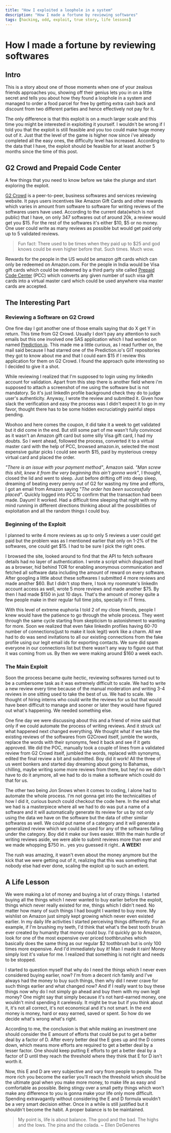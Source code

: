 ```yaml
---
title: "How I exploited a loophole in a system"
description: "How I made a fortune by reviewing softwares"
tags: [hacking, odd, exploit, true story, life lessons]
---
```


# How I made a fortune by reviewing softwares

## Intro

This is a story about one of those moments when one of your zealous friends approaches you, showing off their genius lets you in on a little secret and tells you about how they found a loophole in a system and managed to order a food parcel for free by getting extra cash back and discount from two different parties and hence effectively not pay for it.

The only difference is that this exploit is on a much larger scale and this time you might be interested in exploiting it yourself. I wouldn't be wrong if I told you that the exploit is still feasible and you too could make huge money out of it. Just that the level of the game is higher now since i've already completed all the easy ones, the difficulty level has increased. According to the data that I have, the exploit should be feasible for at least another 5 months since the time of this post.

## G2 Crowd and Prepaid Code Center
A few things that you need to know before we take the plunge and start exploring the exploit.

[G2 Crowd](https://www.g2crowd.com/) is a peer-to-peer, business softwares and services reviewing website.  It pays users incentives like Amazon Gift Cards and other rewards which varies in amount from software to software for writing reviews of the softwares users have used. According to the current data(which is not public) that I have, on only 347 softwares out of around 20k, a review would get you $15. For the rest of the softwares it's either $10, $5 or no money.  One user could write as many reviews as possible but would get paid only up to 5 validated reviews.

> Fun fact: There used to be times when they paid up to $25 and god knows could be even higher before that. Such times. Much wow.

Rewards for the people in the US would be amazon gift cards which can only be redeemed on Amazon.com. For the people in India would be Visa gift cards which could be redeemed by a third party site called [Prepaid Code Center](https://prepaidcodecenter.com/) (PCC) which converts any given number of such visa gift cards into a virtual master card which could be used anywhere visa master cards are accepted.

## The Interesting Part

### Reviewing a Software on G2 Crowd

One fine day I got another one of those emails saying that do X get Y in return. This time from G2 Crowd. Usually I don't pay any attention to such emails but this one involved one SAS application which I had worked on named [Prediction.io](http://predictionio.incubator.apache.org/index.html).  This made me a little curious, as I read further on, the mail said because I had starred one of the Prediction.io's GIT repositories they got to know about me and that I could earn $15 if I review this application for them on G2 Crowd. I found the approach quite interesting so I decided to give it a shot.

While reviewing I realized that I'm supposed to login using my linkedIn account for validation. Apart from this step there is another field where i'm supposed to attach a screenshot of me using the software but is not mandatory. So it's just linkedIn profile background check they do to judge user's authenticity. Anyway, I wrote the review and submitted it. Given how slack the verification and easy the process was I didn't expect it to go in my favor, thought there has to be some hidden excruciatingly painful steps pending.

Woohoo and here comes the coupon, it did take it a week to get validated but it did come in the end. But still some part of me wasn't fully convinced as it wasn't an Amazon gift card but some silly Visa gift card, I had my doubts. So I went ahead, followed the process, converted it to a virtual master card with the help of PCC, browsed amazon.in, selected the most expensive guitar picks I could see worth $15, paid by mysterious creepy virtual card and placed the order.

*"There is an issue with your payment method"*, Amazon said. *"Man screw this shit, knew it from the very beginning this ain't gonna work"*, I thought, closed the lid and went to sleep. Just before drifting off into deep sleep, dreaming of beating every penny out of G2 for wasting my time and efforts, I got an email from Amazon saying *"The order has been successfully placed"*.  Quickly logged into PCC to confirm that the transaction had been made. Dayum! It worked.  Had a difficult time sleeping that night with my mind running in different directions thinking about all the possibilities of exploitation and all the random things I could buy.

### Beginning of the Exploit
I planned to write 4 more reviews as up to only 5 reviews a user could get paid but the problem was as I mentioned earlier that only on 1-2% of the softwares, one could get $15. I had to be sure I pick the right ones.

I browsed the site, looked around to find that the API to fetch software details had no layer of authentication. I wrote a script which disguised itself as a browser, hid behind TOR for enabling anonymous communication and fetched all software data including the amount of reward on every software. After googling a little about these softwares I submitted 4 more reviews and made another $60. But I didn't stop there, I took my roommate's linkedIn account access as well, wrote 5 more reviews and made another $75. By then I had made $150 in just 10 days. That's the amount of money quite a few people make in their regular full time jobs, specially in IT firms.

With this level of extreme euphoria I told 2 of my close friends, people I knew would have the patience to go through the whole process.  They went through the same cycle starting from skepticism to astonishment to wanting for more. Soon we realized that even fake linkedIn profiles having 60-70 number of connections(just to make it look legit) work like a charm. All we had to do was send invitations to all our existing connections from the fake profile using our legit email ids for exporting contacts.  We sure did spam everyone in our connections list but there wasn't any way to figure out that it was coming from us.  By then we were making around $160 a week each.

### The Main Exploit
Soon the process became quite hectic, reviewing softwares turned out to be a cumbersome task as it was extremely difficult to scale. We had to write a new review every time because of the manual moderation and writing 3-4 reviews in one sitting used to take the best of us. We had to scale. We thought of hiring interns who could write the reviews for us but that would have been difficult to manage and sooner or later they would have figured out what's happening.  We needed something else.

One fine day we were discussing about this and a friend of mine said that only if we could automate the process of writing reviews. And it struck us! what happened next changed everything. We thought what if we take the existing reviews of the softwares from G2Crowd itself, jumble the words, replace the words with their synonyms, feed it back and see if it gets approved. We did the POC, manually took a couple of lines from a validated review from G2 Crowd itself, jumbled the words, replaced with synonyms, edited the final review a bit and submitted. Boy did it work! All the three of us went bonkers and started day dreaming about going to Bahamas, chilling, maybe writing some more reviews from there, but hey! no we didn't have to do it anymore, all we had to do is make a software which could do that for us.

The other two being Jon Snows when it comes to coding, I alone had to automate the whole process. I'm not gonna get into the technicalities of how I did it, curious bunch could checkout the code here. In the end what we had is a masterpiece where all we had to do was put a name of a software and it will automatically generate its review for us by not only using the data we have on the software but the data of other similar softwares as well. We could put name of a category and it will generate a generalized review which we could be used for any of the softwares falling under the category. Boy did it make our lives easier. With the main hurdle of writing reviews aside, we were able to submit reviews more than ever and we made whopping $750 in.. yes you guessed it right.. **A WEEK!**

The rush was amazing, it wasn't even about the money anymore but the kick that we were getting out of it, realizing that this was something that nobody else had ever done, scaling the exploit up to such an extent.

## A Life Lesson

We were making a lot of money and buying a lot of crazy things. I started buying all the things which I never wanted to buy earlier before the exploit, things which never really existed for me, things which I didn't need. No matter how many of such things I had bought I wanted to buy more. My wishlist on Amazon just simply kept growing which never even existed earlier. In my daily life activities I started perceiving things differently. For an example, if I'm brushing my teeth, I'd think that what's the best tooth brush ever created by humanity that money could buy. I'd quickly go to Amazon, look for one of the most expensive over priced toothbrushes which basically does the same thing as our regular $2 toothbrush but is only 100 times more expensive. And I'd immediately buy it! Man I made it rain! Money simply lost it's value for me. I realized that something is not right and needs to be stopped.

I started to question myself that why do I need the things which I never even considered buying earlier, now? I'm from a decent rich family and I've always had the money to buy such things, then why did I never crave for such things earlier and what changed now? And if I really want to buy these things now why do I not simply go ahead and buy them with my own legit money? One might say that simply because it's not hard-earned money, one wouldn't mind spending it carelessly. It might be true but if you think about it, it's not all correct, it's not economical and it's not smart. In the end money is money, hard or easy earned, saved or spent. So how do we decide what's wrong what's right.

According to me, the conclusion is that while making an investment one should consider the E amount of efforts that could be put to get a better deal by a factor of D. After every better deal the E goes up and the D comes down, which means more efforts are required to get a better deal by a lesser factor. One should keep putting E efforts to get a better deal by a factor of D until they reach the threshold where they think that E for D isn't worth it.

Now, this E and D are very subjective and vary from people to people. The more rich you become the earlier you'll reach the threshold which should be the ultimate goal when you make more money, to make life as easy and comfortable as possible. Being stingy over a small petty things which won't make any difference to you is gonna make your life only more difficult. Spending extravagantly without considering the E and D formula wouldn't be a very smart decision either. Once in a while is still justified but it shouldn't become the habit. A proper balance is to be maintained.

>My point is, life is about balance. The good and the bad. The highs and the lows. The pina and the colada. 
>~ Ellen DeGeneres

